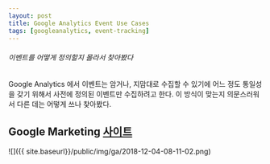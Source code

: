 ```yaml
---
layout: post
title: Google Analytics Event Use Cases
tags: [googleanalytics, event-tracking]
---
```


###### 이벤트를 어떻게 정의할지 몰라서 찾아봤다

Google Analytics 에서 이벤트는 암거나, 지맘대로 수집할 수 있기에 어느 정도 통일성을 갖기 위해서 사전에 정의된 이벤트만 수집하려고 한다. 이 방식이 맞는지 의문스러워서 다른 데는 어떻게 쓰나 찾아봤다.

## Google Marketing [사이트](https://marketingplatform.google.com/intl/ko_ALL/about/)

![]({{ site.baseurl}}/public/img/ga/2018-12-04-08-11-02.png)
